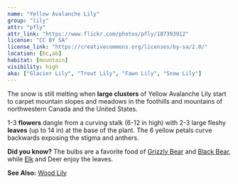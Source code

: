```yaml
---
name: "Yellow Avalanche Lily"
group: "lily"
attr: "pfly"
attr_link: "https://www.flickr.com/photos/pfly/187393912"
license: "CC BY SA"
license_link: "https://creativecommons.org/licenses/by-sa/2.0/"
location: [bc,ab]
habitat: [mountain]
visibility: high
aka: ["Glacier Lily", "Trout Lily", "Fawn Lily", "Snow Lily"]
---
```

The snow is still melting when **large clusters** of Yellow Avalanche Lily start to carpet mountain slopes and meadows in the foothills and mountains of northwestern Canada and the United States.

1-3 **flowers** dangle from a curving stalk (6-12 in high) with 2-3 large fleshy **leaves** (up to 14 in) at the base of the plant. The 6 yellow petals curve backwards exposing the stigma and anthers.

**Did you know?** The bulbs are a favorite food of [Grizzly Bear](/animals/grizzly/) and [Black Bear](/animals/blabear/), while [Elk](/animals/elk/) and Deer enjoy the leaves.

<!-- generated, do not edit -->
**See Also:**
[Wood Lily](/plants/woodlily/)
